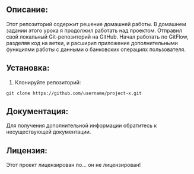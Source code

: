 ## Описание:
Этот репозиторий содержит решение домашней работы.
В домашнем задании этого урока я продолжил работать над проектом. Отправил свой локальный Git-репозиторий на GitHub. Начал работать по GitFlow, разделяя код на ветки, и расширил приложение дополнительными функциями работы с данными о банковских операциях пользователя.
## Установка:

1. Клонируйте репозиторий:
```
git clone https://github.com/username/project-x.git
```
## Документация:

Для получения дополнительной информации обратитесь к несуществующей документации.

## Лицензия:

Этот проект лицензирован по... он не лицензирован!
